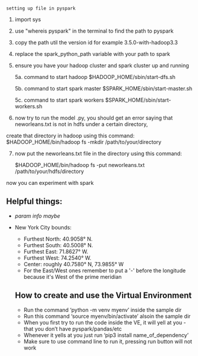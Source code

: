                                                                         setting up file in pyspark

1. import sys

2. use "whereis pyspark" in the terminal to find the path to pyspark

3. copy the path util the version id for example 3.5.0-with-hadoop3.3

4. replace the spark_python_path variable with your path to spark

5. ensure you have your hadoop cluster and spark cluster up and running 

    5a. command to start hadoop $HADOOP_HOME/sbin/start-dfs.sh

    5b. command to start spark master $SPARK_HOME/sbin/start-master.sh

    5c. command to start spark workers $SPARK_HOME/sbin/start-workers.sh

6. now try to run the model .py, you should get an error saying that neworleans.txt is not in hdfs under a certain directory,

create that directory in hadoop using this command: $HADOOP_HOME/bin/hadoop fs -mkdir /path/to/your/directory

7. now put the neworleans.txt file in the directory using this command: 

    $HADOOP_HOME/bin/hadoop fs -put neworleans.txt /path/to/your/hdfs/directory
    


now you can experiment with spark



## Helpful things:
- *param info maybe*
- New York City bounds:
  - Furthest North: 40.9058° N.
  - Furthest South: 40.5008° N.
  - Furthest East: 71.8627° W.
  - Furthest West: 74.2540° W.
  - Center: roughly 40.7580° N, 73.9855° W
  - For the East/West ones remember to put a '-' before the longitude because it's West of the prime meridian


  ## How to create and use the Virtual Environment
  - Run the command ‘python -m venv myenv’ inside the sample dir
  - Run this command ‘source myenv/bin/activate’ alsoin the sample dir
  - When you first try to run the code inside the VE, it will yell at you - that you don’t have pyspark/pandas/etc
  - Whenever it yells at you just run ‘pip3 install name_of_dependency’
  - Make sure to use command line to run it, pressing run button will not work

